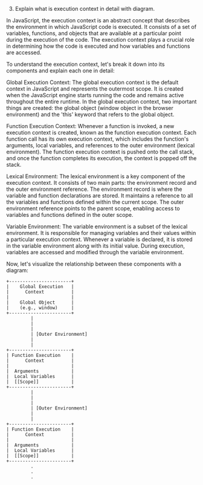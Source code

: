 3. Explain what is execution context in detail with diagram.


In JavaScript, the execution context is an abstract concept that describes the environment in which JavaScript code is executed. It consists of a set of variables, functions, and objects that are available at a particular point during the execution of the code. The execution context plays a crucial role in determining how the code is executed and how variables and functions are accessed.

To understand the execution context, let's break it down into its components and explain each one in detail:

Global Execution Context:
The global execution context is the default context in JavaScript and represents the outermost scope. It is created when the JavaScript engine starts running the code and remains active throughout the entire runtime. In the global execution context, two important things are created: the global object (window object in the browser environment) and the 'this' keyword that refers to the global object.

Function Execution Context:
Whenever a function is invoked, a new execution context is created, known as the function execution context. Each function call has its own execution context, which includes the function's arguments, local variables, and references to the outer environment (lexical environment). The function execution context is pushed onto the call stack, and once the function completes its execution, the context is popped off the stack.

Lexical Environment:
The lexical environment is a key component of the execution context. It consists of two main parts: the environment record and the outer environment reference. The environment record is where the variable and function declarations are stored. It maintains a reference to all the variables and functions defined within the current scope. The outer environment reference points to the parent scope, enabling access to variables and functions defined in the outer scope.

Variable Environment:
The variable environment is a subset of the lexical environment. It is responsible for managing variables and their values within a particular execution context. Whenever a variable is declared, it is stored in the variable environment along with its initial value. During execution, variables are accessed and modified through the variable environment.

Now, let's visualize the relationship between these components with a diagram:

    +-----------------------+
    |    Global Execution   |
    |      Context          |
    |                       |
    |    Global Object      |
    |    (e.g., window)     |
    +-----------------------+
             |
             |
             |
             | [Outer Environment]
             |
             |
    +-----------------------+
    | Function Execution    |
    |      Context          |
    |                       |
    |  Arguments            |
    |  Local Variables      |
    |  [[Scope]]            |
    +-----------------------+
             |
             |
             |
             | [Outer Environment]
             |
             |
    +-----------------------+
    | Function Execution    |
    |      Context          |
    |                       |
    |  Arguments            |
    |  Local Variables      |
    |  [[Scope]]            |
    +-----------------------+
             .
             .
             .